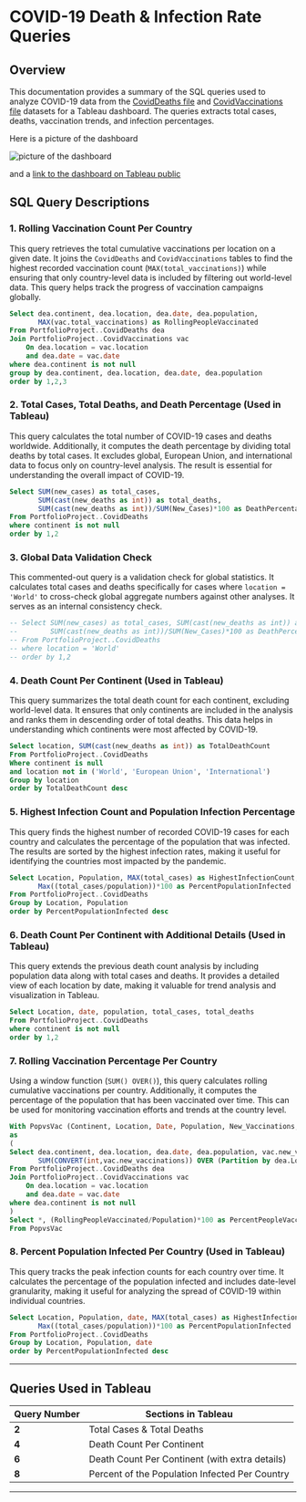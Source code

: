 
# COVID-19 Death & Infection Rate Queries 

## Overview
This documentation provides a summary of the SQL queries used to analyze COVID-19 data from the [CovidDeaths file](CovidDeaths.xlsx) and [CovidVaccinations file](CovidVaccinations.xlsx) datasets for a Tableau dashboard. The queries extracts total cases, deaths, vaccination trends, and infection percentages. 

Here is a picture of the dashboard

![picture of the dashboard](https://github.com/user-attachments/assets/922f7c60-f288-45f8-8c61-0aaa3720ef1f) 

and a [link to the dashboard on Tableau public](https://public.tableau.com/app/profile/lateefah8519/viz/CovidRecentDataDashboard/CovidRecentDataDashboard)

## SQL Query Descriptions

### 1. Rolling Vaccination Count Per Country
This query retrieves the total cumulative vaccinations per location on a given date. It joins the `CovidDeaths` and `CovidVaccinations` tables to find the highest recorded vaccination count (`MAX(total_vaccinations)`) while ensuring that only country-level data is included by filtering out world-level data. This query helps track the progress of vaccination campaigns globally.

```sql
Select dea.continent, dea.location, dea.date, dea.population,
       MAX(vac.total_vaccinations) as RollingPeopleVaccinated
From PortfolioProject..CovidDeaths dea
Join PortfolioProject..CovidVaccinations vac
    On dea.location = vac.location
    and dea.date = vac.date
where dea.continent is not null 
group by dea.continent, dea.location, dea.date, dea.population
order by 1,2,3
```

### 2. Total Cases, Total Deaths, and Death Percentage (**Used in Tableau**)
This query calculates the total number of COVID-19 cases and deaths worldwide. Additionally, it computes the death percentage by dividing total deaths by total cases. It excludes global, European Union, and international data to focus only on country-level analysis. The result is essential for understanding the overall impact of COVID-19.

```sql
Select SUM(new_cases) as total_cases, 
       SUM(cast(new_deaths as int)) as total_deaths, 
       SUM(cast(new_deaths as int))/SUM(New_Cases)*100 as DeathPercentage
From PortfolioProject..CovidDeaths
where continent is not null 
order by 1,2
```

### 3. Global Data Validation Check
This commented-out query is a validation check for global statistics. It calculates total cases and deaths specifically for cases where `location = 'World'` to cross-check global aggregate numbers against other analyses. It serves as an internal consistency check.

```sql
-- Select SUM(new_cases) as total_cases, SUM(cast(new_deaths as int)) as total_deaths, 
--        SUM(cast(new_deaths as int))/SUM(New_Cases)*100 as DeathPercentage
-- From PortfolioProject..CovidDeaths
-- where location = 'World'
-- order by 1,2
```

### 4. Death Count Per Continent (**Used in Tableau**)
This query summarizes the total death count for each continent, excluding world-level data. It ensures that only continents are included in the analysis and ranks them in descending order of total deaths. This data helps in understanding which continents were most affected by COVID-19.

```sql
Select location, SUM(cast(new_deaths as int)) as TotalDeathCount
From PortfolioProject..CovidDeaths
Where continent is null 
and location not in ('World', 'European Union', 'International')
Group by location
order by TotalDeathCount desc
```

### 5. Highest Infection Count and Population Infection Percentage
This query finds the highest number of recorded COVID-19 cases for each country and calculates the percentage of the population that was infected. The results are sorted by the highest infection rates, making it useful for identifying the countries most impacted by the pandemic.

```sql
Select Location, Population, MAX(total_cases) as HighestInfectionCount,  
       Max((total_cases/population))*100 as PercentPopulationInfected
From PortfolioProject..CovidDeaths
Group by Location, Population
order by PercentPopulationInfected desc
```

### 6. Death Count Per Continent with Additional Details (**Used in Tableau**)
This query extends the previous death count analysis by including population data along with total cases and deaths. It provides a detailed view of each location by date, making it valuable for trend analysis and visualization in Tableau.

```sql
Select Location, date, population, total_cases, total_deaths
From PortfolioProject..CovidDeaths
where continent is not null 
order by 1,2
```

### 7. Rolling Vaccination Percentage Per Country
Using a window function (`SUM() OVER()`), this query calculates rolling cumulative vaccinations per country. Additionally, it computes the percentage of the population that has been vaccinated over time. This can be used for monitoring vaccination efforts and trends at the country level.

```sql
With PopvsVac (Continent, Location, Date, Population, New_Vaccinations, RollingPeopleVaccinated)
as
(
Select dea.continent, dea.location, dea.date, dea.population, vac.new_vaccinations,
       SUM(CONVERT(int,vac.new_vaccinations)) OVER (Partition by dea.Location Order by dea.location, dea.Date) as RollingPeopleVaccinated
From PortfolioProject..CovidDeaths dea
Join PortfolioProject..CovidVaccinations vac
    On dea.location = vac.location
    and dea.date = vac.date
where dea.continent is not null 
)
Select *, (RollingPeopleVaccinated/Population)*100 as PercentPeopleVaccinated
From PopvsVac
```

### 8. Percent Population Infected Per Country (**Used in Tableau**)
This query tracks the peak infection counts for each country over time. It calculates the percentage of the population infected and includes date-level granularity, making it useful for analyzing the spread of COVID-19 within individual countries.

```sql
Select Location, Population, date, MAX(total_cases) as HighestInfectionCount,  
       Max((total_cases/population))*100 as PercentPopulationInfected
From PortfolioProject..CovidDeaths
Group by Location, Population, date
order by PercentPopulationInfected desc
```

---

## **Queries Used in Tableau**
| **Query Number** | **Sections in Tableau** |
|-----------------|---------------------------|
| **2** | Total Cases & Total Deaths |
| **4** | Death Count Per Continent |
| **6** | Death Count Per Continent (with extra details) |
| **8** | Percent of the Population Infected Per Country |

---
